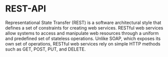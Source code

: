 # REST-API

Representational State Transfer (REST) is a software architectural style that defines a set of constraints for creating web services. RESTful web services allow systems to access and manipulate web resources through a uniform and predefined set of stateless operations. Unlike SOAP, which exposes its own set of operations, RESTful web services rely on simple HTTP methods such as GET, POST, PUT, and DELETE.
